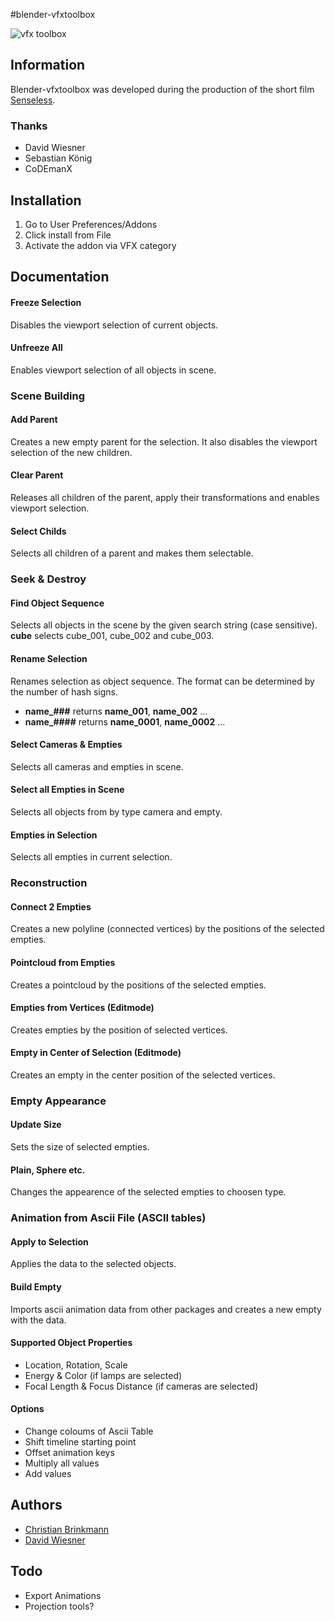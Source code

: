 #blender-vfxtoolbox

![vfx toolbox](http://zblur.de/github/vfxtoolbox/vfxtoolbox_151_ui-objectmode.jpg "vfxtoolbox 1.5.1 UI-Object Mode")

## Information
Blender-vfxtoolbox was developed during the production of the short film [Senseless](https://vimeo.com/76863099).

### Thanks

- David Wiesner
- Sebastian König
- CoDEmanX

## Installation

1. Go to User Preferences/Addons
1. Click install from File
1. Activate the addon via VFX category

## Documentation

#### Freeze Selection
Disables the viewport selection of current objects.

#### Unfreeze All
Enables viewport selection of all objects in scene.

### Scene Building

#### Add Parent
Creates a new empty parent for the selection. It also disables the viewport selection of the new children.

#### Clear Parent
Releases all children of the parent, apply their transformations and enables viewport selection.

#### Select Childs
Selects all children of a parent and makes them selectable.

### Seek & Destroy

#### Find Object Sequence
Selects all objects in the scene by the given search string (case sensitive).  
**cube** selects cube_001, cube_002 and cube_003.

#### Rename Selection
Renames selection as object sequence. The format can be determined by the number of hash signs.
- **name_###** returns **name_001**, **name_002** ...  
- **name_####** returns **name_0001**, **name_0002** ...

#### Select Cameras & Empties
Selects all cameras and empties in scene.

#### Select all Empties in Scene
Selects all objects from by type camera and empty.

#### Empties in Selection
Selects all empties in current selection.

### Reconstruction

#### Connect 2 Empties
Creates a new polyline (connected vertices) by the positions of the selected empties.

#### Pointcloud from Empties
Creates a pointcloud by the positions of the selected empties.

#### Empties from Vertices (Editmode)
Creates empties by the position of selected vertices.

#### Empty in Center of Selection (Editmode)
Creates an empty in the center position of the selected vertices.

### Empty Appearance

#### Update Size
Sets the size of selected empties.

#### Plain, Sphere etc.
Changes the appearence of the selected empties to choosen type.

### Animation from Ascii File (ASCII tables)

#### Apply to Selection
Applies the data to the selected objects.

#### Build Empty
Imports ascii animation data from other packages and creates a new empty with the data.

#### Supported Object Properties
- Location, Rotation, Scale  
- Energy & Color (if lamps are selected)  
- Focal Length & Focus Distance (if cameras are selected)  

#### Options
- Change coloums of Ascii Table   
- Shift timeline starting point  
- Offset animation keys  
- Multiply all values  
- Add values  


## Authors

- [Christian Brinkmann](http://www.zblur.de)
- [David Wiesner](http://www.apphoria.com)

## Todo

- Export Animations
- Projection tools?



